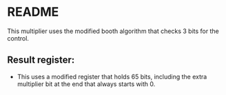 # README

This multiplier uses the modified booth algorithm that checks 3 bits for the control. 

## Result register: 
* This uses a modified register that holds 65 bits, including the extra multiplier bit at the end that always starts with 0. 
